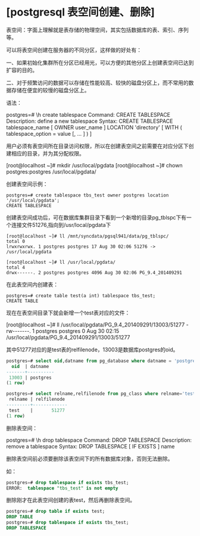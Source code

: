 # [postgresql 表空间创建、删除]

表空间：字面上理解就是表存储的物理空间，其实包括数据库的表、索引、序列等。

可以将表空间创建在服务器的不同分区，这样做的好处有：

一、如果初始化集群所在分区已经用光，可以方便的其他分区上创建表空间已达到扩容的目的。

二、对于频繁访问的数据可以存储在性能较高、较快的磁盘分区上，而不常用的数据存储在便宜的较慢的磁盘分区上。

 

语法：

postgres=# \h create tablespace 
Command:     CREATE TABLESPACE
Description: define a new tablespace
Syntax:
CREATE TABLESPACE tablespace_name
    [ OWNER user_name ]
    LOCATION 'directory'
    [ WITH ( tablespace_option = value [, ... ] ) ]

用户必须有表空间所在目录访问权限，所以在创建表空间之前需要在对应分区下创建相应的目录，并为其分配权限。

[root@localhost ~]# mkdir /usr/local/pgdata
[root@localhost ~]# chown postgres:postgres /usr/local/pgdata/

 创建表空间示例：

```shell
postgres=# create tablespace tbs_test owner postgres location '/usr/local/pgdata';
CREATE TABLESPACE 
```

创建表空间成功后，可在数据库集群目录下看到一个新增的目录pg_tblspc下有一个连接文件51276,指向到/usr/local/pgdata下

```shell
[root@localhost ~]# ll /mnt/syncdata/pgsql941/data/pg_tblspc/
total 0
lrwxrwxrwx. 1 postgres postgres 17 Aug 30 02:06 51276 -> /usr/local/pgdata
```

```shell
[root@localhost ~]# ll /usr/local/pgdata/
total 4
drwx------. 2 postgres postgres 4096 Aug 30 02:06 PG_9.4_201409291
```

在此表空间内创建表：

```shell
postgres=# create table test(a int) tablespace tbs_test;
CREATE TABLE
```

现在在表空间目录下就会新增一个test表对应的文件：

[root@localhost ~]# ll /usr/local/pgdata/PG_9.4_201409291/13003/51277 
-rw-------. 1 postgres postgres 0 Aug 30 02:15 /usr/local/pgdata/PG_9.4_201409291/13003/51277

 

其中51277对应的是test表的relfilenode，13003是数据库postgres的oid。

```sql
postgres=# select oid,datname from pg_database where datname = 'postgres';
  oid  | datname  
-------+----------
 13003 | postgres
(1 row)

postgres=# select relname,relfilenode from pg_class where relname='test';
 relname | relfilenode 
---------+-------------
 test    |       51277
(1 row)
```

删除表空间：

postgres=# \h drop tablespace
Command:     DROP TABLESPACE
Description: remove a tablespace
Syntax:
DROP TABLESPACE [ IF EXISTS ] name

删除表空间前必须要删除该表空间下的所有数据库对象，否则无法删除。

如：

```sql
postgres=# drop tablespace if exists tbs_test;
ERROR:  tablespace "tbs_test" is not empty
```

删除刚才在此表空间创建的表test，然后再删除表空间。

```sql
postgres=# drop table if exists test;
DROP TABLE
postgres=# drop tablespace if exists tbs_test;
DROP TABLESPACE
```